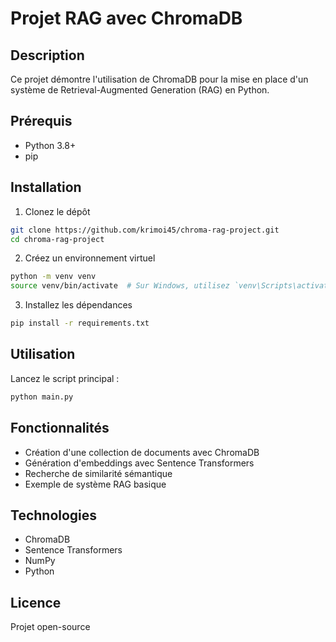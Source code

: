 # Projet RAG avec ChromaDB

## Description
Ce projet démontre l'utilisation de ChromaDB pour la mise en place d'un système de Retrieval-Augmented Generation (RAG) en Python.

## Prérequis
- Python 3.8+
- pip

## Installation
1. Clonez le dépôt
```bash
git clone https://github.com/krimoi45/chroma-rag-project.git
cd chroma-rag-project
```

2. Créez un environnement virtuel
```bash
python -m venv venv
source venv/bin/activate  # Sur Windows, utilisez `venv\Scripts\activate`
```

3. Installez les dépendances
```bash
pip install -r requirements.txt
```

## Utilisation
Lancez le script principal :
```bash
python main.py
```

## Fonctionnalités
- Création d'une collection de documents avec ChromaDB
- Génération d'embeddings avec Sentence Transformers
- Recherche de similarité sémantique
- Exemple de système RAG basique

## Technologies
- ChromaDB
- Sentence Transformers
- NumPy
- Python

## Licence
Projet open-source
